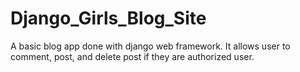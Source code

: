 # Django_Girls_Blog_Site
A basic blog app done with django web framework. It allows user to comment, post, and delete post if they are authorized user.
